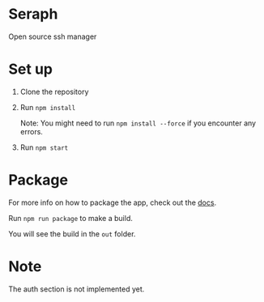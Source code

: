 # Seraph

Open source ssh manager

# Set up

1. Clone the repository
2. Run `npm install`

   Note: You might need to run `npm install --force` if you encounter any errors.

3. Run `npm start`

# Package

For more info on how to package the app, check out the [docs](https://www.electronforge.io/core-concepts/build-lifecycle).

Run `npm run package` to make a build.

You will see the build in the `out` folder.

# Note

The auth section is not implemented yet.

